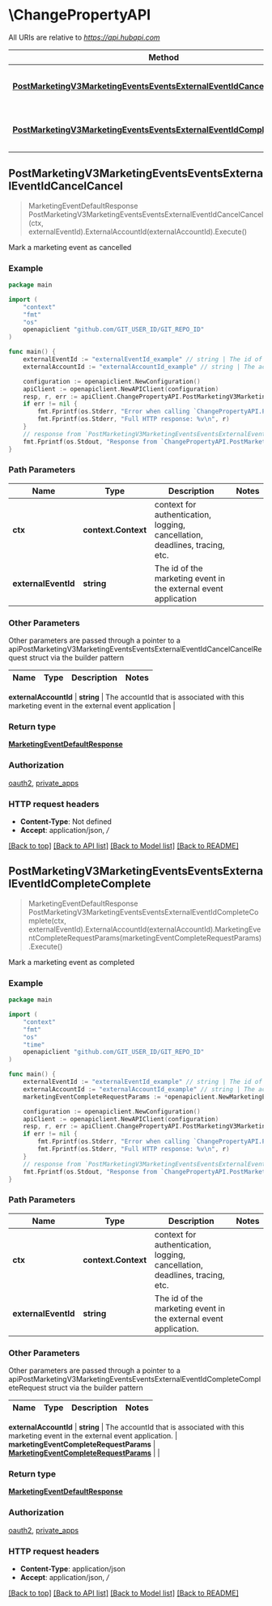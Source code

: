 # \ChangePropertyAPI

All URIs are relative to *https://api.hubapi.com*

Method | HTTP request | Description
------------- | ------------- | -------------
[**PostMarketingV3MarketingEventsEventsExternalEventIdCancelCancel**](ChangePropertyAPI.md#PostMarketingV3MarketingEventsEventsExternalEventIdCancelCancel) | **Post** /marketing/v3/marketing-events/events/{externalEventId}/cancel | Mark a marketing event as cancelled
[**PostMarketingV3MarketingEventsEventsExternalEventIdCompleteComplete**](ChangePropertyAPI.md#PostMarketingV3MarketingEventsEventsExternalEventIdCompleteComplete) | **Post** /marketing/v3/marketing-events/events/{externalEventId}/complete | Mark a marketing event as completed



## PostMarketingV3MarketingEventsEventsExternalEventIdCancelCancel

> MarketingEventDefaultResponse PostMarketingV3MarketingEventsEventsExternalEventIdCancelCancel(ctx, externalEventId).ExternalAccountId(externalAccountId).Execute()

Mark a marketing event as cancelled



### Example

```go
package main

import (
	"context"
	"fmt"
	"os"
	openapiclient "github.com/GIT_USER_ID/GIT_REPO_ID"
)

func main() {
	externalEventId := "externalEventId_example" // string | The id of the marketing event in the external event application
	externalAccountId := "externalAccountId_example" // string | The accountId that is associated with this marketing event in the external event application

	configuration := openapiclient.NewConfiguration()
	apiClient := openapiclient.NewAPIClient(configuration)
	resp, r, err := apiClient.ChangePropertyAPI.PostMarketingV3MarketingEventsEventsExternalEventIdCancelCancel(context.Background(), externalEventId).ExternalAccountId(externalAccountId).Execute()
	if err != nil {
		fmt.Fprintf(os.Stderr, "Error when calling `ChangePropertyAPI.PostMarketingV3MarketingEventsEventsExternalEventIdCancelCancel``: %v\n", err)
		fmt.Fprintf(os.Stderr, "Full HTTP response: %v\n", r)
	}
	// response from `PostMarketingV3MarketingEventsEventsExternalEventIdCancelCancel`: MarketingEventDefaultResponse
	fmt.Fprintf(os.Stdout, "Response from `ChangePropertyAPI.PostMarketingV3MarketingEventsEventsExternalEventIdCancelCancel`: %v\n", resp)
}
```

### Path Parameters


Name | Type | Description  | Notes
------------- | ------------- | ------------- | -------------
**ctx** | **context.Context** | context for authentication, logging, cancellation, deadlines, tracing, etc.
**externalEventId** | **string** | The id of the marketing event in the external event application | 

### Other Parameters

Other parameters are passed through a pointer to a apiPostMarketingV3MarketingEventsEventsExternalEventIdCancelCancelRequest struct via the builder pattern


Name | Type | Description  | Notes
------------- | ------------- | ------------- | -------------

 **externalAccountId** | **string** | The accountId that is associated with this marketing event in the external event application | 

### Return type

[**MarketingEventDefaultResponse**](MarketingEventDefaultResponse.md)

### Authorization

[oauth2](../README.md#oauth2), [private_apps](../README.md#private_apps)

### HTTP request headers

- **Content-Type**: Not defined
- **Accept**: application/json, */*

[[Back to top]](#) [[Back to API list]](../README.md#documentation-for-api-endpoints)
[[Back to Model list]](../README.md#documentation-for-models)
[[Back to README]](../README.md)


## PostMarketingV3MarketingEventsEventsExternalEventIdCompleteComplete

> MarketingEventDefaultResponse PostMarketingV3MarketingEventsEventsExternalEventIdCompleteComplete(ctx, externalEventId).ExternalAccountId(externalAccountId).MarketingEventCompleteRequestParams(marketingEventCompleteRequestParams).Execute()

Mark a marketing event as completed



### Example

```go
package main

import (
	"context"
	"fmt"
	"os"
    "time"
	openapiclient "github.com/GIT_USER_ID/GIT_REPO_ID"
)

func main() {
	externalEventId := "externalEventId_example" // string | The id of the marketing event in the external event application.
	externalAccountId := "externalAccountId_example" // string | The accountId that is associated with this marketing event in the external event application.
	marketingEventCompleteRequestParams := *openapiclient.NewMarketingEventCompleteRequestParams(time.Now(), time.Now()) // MarketingEventCompleteRequestParams | 

	configuration := openapiclient.NewConfiguration()
	apiClient := openapiclient.NewAPIClient(configuration)
	resp, r, err := apiClient.ChangePropertyAPI.PostMarketingV3MarketingEventsEventsExternalEventIdCompleteComplete(context.Background(), externalEventId).ExternalAccountId(externalAccountId).MarketingEventCompleteRequestParams(marketingEventCompleteRequestParams).Execute()
	if err != nil {
		fmt.Fprintf(os.Stderr, "Error when calling `ChangePropertyAPI.PostMarketingV3MarketingEventsEventsExternalEventIdCompleteComplete``: %v\n", err)
		fmt.Fprintf(os.Stderr, "Full HTTP response: %v\n", r)
	}
	// response from `PostMarketingV3MarketingEventsEventsExternalEventIdCompleteComplete`: MarketingEventDefaultResponse
	fmt.Fprintf(os.Stdout, "Response from `ChangePropertyAPI.PostMarketingV3MarketingEventsEventsExternalEventIdCompleteComplete`: %v\n", resp)
}
```

### Path Parameters


Name | Type | Description  | Notes
------------- | ------------- | ------------- | -------------
**ctx** | **context.Context** | context for authentication, logging, cancellation, deadlines, tracing, etc.
**externalEventId** | **string** | The id of the marketing event in the external event application. | 

### Other Parameters

Other parameters are passed through a pointer to a apiPostMarketingV3MarketingEventsEventsExternalEventIdCompleteCompleteRequest struct via the builder pattern


Name | Type | Description  | Notes
------------- | ------------- | ------------- | -------------

 **externalAccountId** | **string** | The accountId that is associated with this marketing event in the external event application. | 
 **marketingEventCompleteRequestParams** | [**MarketingEventCompleteRequestParams**](MarketingEventCompleteRequestParams.md) |  | 

### Return type

[**MarketingEventDefaultResponse**](MarketingEventDefaultResponse.md)

### Authorization

[oauth2](../README.md#oauth2), [private_apps](../README.md#private_apps)

### HTTP request headers

- **Content-Type**: application/json
- **Accept**: application/json, */*

[[Back to top]](#) [[Back to API list]](../README.md#documentation-for-api-endpoints)
[[Back to Model list]](../README.md#documentation-for-models)
[[Back to README]](../README.md)

